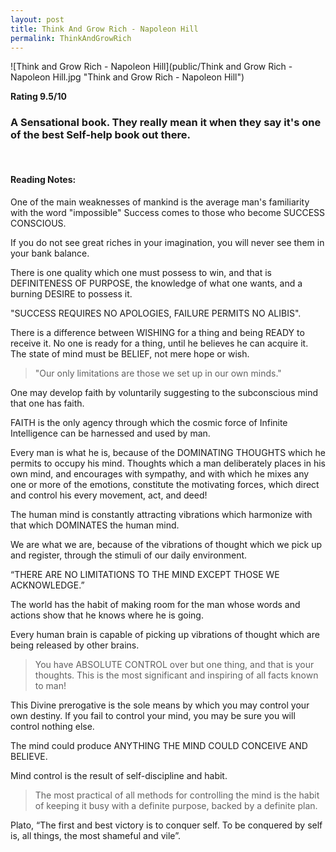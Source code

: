 ```yaml
---
layout: post
title: Think And Grow Rich - Napoleon Hill
permalink: ThinkAndGrowRich
---
```


![Think and Grow Rich - Napoleon Hill](public/Think and Grow Rich - Napoleon Hill.jpg "Think and Grow Rich - Napoleon Hill")

**Rating 9.5/10**

### A Sensational book. They really mean it when they say it's one of the best Self-help book out there.

<br>

#### Reading Notes:

One of the main weaknesses of mankind is the average man's familiarity with the word "impossible"
Success comes to those who become SUCCESS CONSCIOUS.

If you do not see great riches in your imagination, you will never see them in your bank balance.

There is one quality which one must possess to win, and that is DEFINITENESS OF PURPOSE, the knowledge of what one wants, and a burning DESIRE to possess it. 

"SUCCESS REQUIRES NO APOLOGIES, FAILURE PERMITS NO ALIBIS".

There is a difference between WISHING for a thing and being READY to receive it. No one is ready for a thing, until he believes he can acquire it. The state of mind must be BELIEF, not mere hope or wish.

> "Our only limitations are those we set up in our own minds."

One may develop faith by voluntarily suggesting to the subconscious mind that one has faith.

FAITH is the only agency through which the cosmic force of Infinite Intelligence can be harnessed and used by man.

Every man is what he is, because of the DOMINATING THOUGHTS which he permits to occupy his mind. Thoughts which a man deliberately places in his own mind, and encourages with sympathy, and with which he mixes any one or more of the emotions, constitute the motivating forces, which direct and control his every movement, act, and deed!

 The human mind is constantly attracting vibrations which harmonize with that which DOMINATES the human mind.

 We are what we are, because of the vibrations of thought which we pick up and register, through the stimuli of our daily environment.

“THERE ARE NO LIMITATIONS TO THE MIND EXCEPT THOSE WE ACKNOWLEDGE.”

The world has the habit of making room for the man whose words and actions show that he knows where he is going.

Every human brain is capable of picking up vibrations of thought which are being released by other brains.

> You have ABSOLUTE CONTROL over but one thing, and that is your thoughts. This is the most significant and inspiring of all facts known to man!

This Divine prerogative is the sole means by which you may control your own destiny. If you fail to control your mind, you may be sure you will control nothing else.

The mind could produce ANYTHING THE MIND COULD CONCEIVE AND BELIEVE.

Mind control is the result of self-discipline and habit.

> The most practical of all methods for controlling the mind is the habit of keeping it busy with a definite purpose, backed by a definite plan.

Plato, “The first and best victory is to conquer self. To be conquered by self is, all things, the most shameful and vile”.



